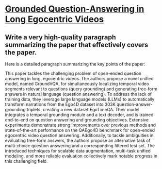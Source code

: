 # [Grounded Question-Answering in Long Egocentric Videos](https://arxiv.org/abs/2312.06505)

## Write a very high-quality paragraph summarizing the paper that effectively covers the paper.

 Here is a detailed paragraph summarizing the key points of the paper:

This paper tackles the challenging problem of open-ended question answering in long, egocentric videos. The authors propose a novel unified model, named GroundVQA, for simultaneously localizing temporal video segments relevant to questions (query grounding) and generating free-form answers in natural language (question answering). To address the lack of training data, they leverage large language models (LLMs) to automatically transform narrations from the Ego4D dataset into 303K question-answer-grounding triplets, creating a new dataset EgoTimeQA. Their model integrates a temporal grounding module and a text decoder, and is trained end-to-end on question answering and grounding objectives. Extensive experiments demonstrate strong improvements over previous methods and state-of-the-art performance on the QAEgo4D benchmark for open-ended egocentric video question answering. Additionally, to tackle ambiguities in evaluating free-form answers, the authors propose an alternative task of multi-choice question answering and a corresponding filtered test set. The introduced techniques for scalable data augmentation, multi-task unified modeling, and more reliable evaluation collectively mark notable progress in this challenging field.
